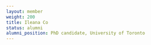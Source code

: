 ```yaml
---
layout: member
weight: 200
title: Ileana Co
status: alumni
alumni_position: PhD candidate, University of Toronto
---
```



